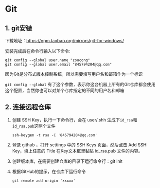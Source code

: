 # Git

## 1. git安装

下载地址：https://npm.taobao.org/mirrors/git-for-windows/

安装完成后在命令行输入以下命令:

```
git config --global user.name "zoucong"
git config --global user.email "845794204@qq.com"
```

因为Git是分布式版本控制系统，所以需要填写用户名和邮箱作为一个标识

`git config --global` 有了这个参数，表示你这台机器上所有的Git仓库都会使用这个配置，当然你也可以对某个仓库指定的不同的用户名和邮箱



## 2. 连接远程仓库

1. 创建 SSH Key，执行一下命令行，会在 user/.shh 生成下`id_rsa`和`id_rsa.pub`这两个文件

   ```
   ssh-keygen -t rsa -C '845794204@qq.com'
   ```

2. 登录 github ，打开 settings 中的 SSH Keys 页面，然后点击 Add SSH Key，填上任意的 Title 在Key文本框里黏贴 id_rsa.pub 文件的内容。

3. 创建版本库，在需要创建仓库的目录下运行命令行：git init

4. 根据GitHub的提示，在仓库下运行命令

   ```
   git remote add origin 'xxxxx'
   ```


